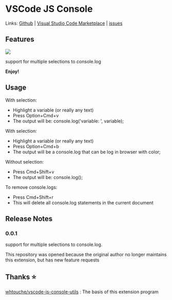 # VSCode JS Console

Links: [Github](https://github.com/zqcccc/vscode-js-console) | [Visual Studio Code Marketplace](https://marketplace.visualstudio.com/items?itemName=zqcccc.vscode-js-console) | [issues](https://github.com/zqcccc/vscode-js-console/issues)

## Features

![](https://i.loli.net/2021/01/31/QODHkfeavZoynrA.gif)

support for multiple selections to console.log

**Enjoy!**

## Usage

With selection:
* Highlight a variable (or really any text)
* Press Option+Cmd+v
* The output will be: console.log('variable: ', variable);

With selection:
* Highlight a variable (or really any text)
* Press Option+Cmd+b
* The output will be a console.log that can be log in browser with color;

Without selection:
* Press Cmd+Shift+v
* The output will be: console.log();

To remove console.logs:
* Press Cmd+Shift+r
* This will delete all console.log statements in the current document

## Release Notes

### 0.0.1

support for multiple selections to console.log.

This repository was opened because the original author no longer maintains this extension, but has new feature requests

## Thanks ⭐

[whtouche/vscode-js-console-utils](https://github.com/whtouche/vscode-js-console-utils) : The basis of this extension program
